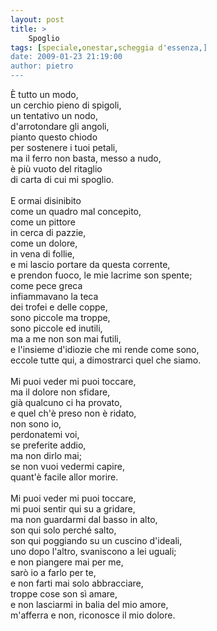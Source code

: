 ```yaml
---
layout: post
title: >
    Spoglio
tags: [speciale,onestar,scheggia d'essenza,]
date: 2009-01-23 21:19:00
author: pietro
---
```

È tutto un modo,<br/>un cerchio pieno di spigoli,<br/>un tentativo un nodo,<br/>d'arrotondare gli angoli,<br/>pianto questo chiodo<br/>per sostenere i tuoi petali,<br/>ma il ferro non basta, messo a nudo,<br/>è più vuoto del ritaglio<br/>di carta di cui mi spoglio.<br/><br/>E ormai disinibito<br/>come un quadro mal concepito,<br/>come un pittore<br/>in cerca di pazzie,<br/>come un dolore,<br/>in vena di follie,<br/>e mi lascio portare da questa corrente,<br/>e prendon fuoco, le mie lacrime son spente;<br/>come pece greca<br/>infiammavano la teca<br/>dei trofei e delle coppe,<br/>sono piccole ma troppe,<br/>sono piccole ed inutili,<br/>ma a me non son mai futili,<br/>e l'insieme d'idiozie che mi rende come sono,<br/>eccole tutte qui, a dimostrarci quel che siamo.<br/><br/>Mi puoi veder mi puoi toccare,<br/>ma il dolore non sfidare,<br/>già qualcuno ci ha provato,<br/>e quel ch'è preso non è ridato,<br/>non sono io,<br/>perdonatemi voi,<br/>se preferite addio,<br/>ma non dirlo mai;<br/>se non vuoi vedermi capire,<br/>quant'è facile allor morire.<br/><br/>Mi puoi veder mi puoi toccare,<br/>mi puoi sentir qui su a gridare,<br/>ma non guardarmi dal basso in alto,<br/>son qui solo perché salto,<br/>son qui poggiando su un cuscino d'ideali,<br/>uno dopo l'altro, svaniscono a lei uguali;<br/>e non piangere mai per me,<br/>sarò io a farlo per te,<br/>e non farti mai solo abbracciare,<br/>troppe cose son sì amare,<br/>e non lasciarmi in balia del mio amore,<br/>m'afferra e non, riconosce il mio dolore.
